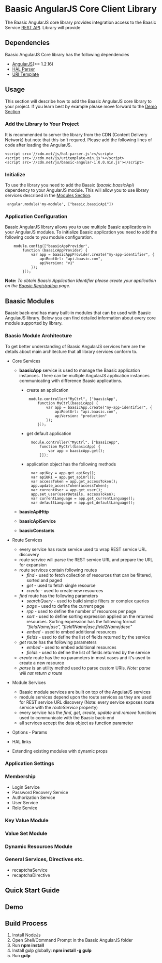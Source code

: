 # Baasic AngularJS Core Client Library

The Baasic AngularJS core library provides integration access to the Baasic Service [REST API](https://api.baasic.com). Library will provide 

## Dependencies

Baasic AngularJS Core library has the following dependencies 

* [AngularJS](http://www.angularjs.org/)(>= 1.2.16)
* [HAL Parser](https://github.com/jasonaden/angular-hal)
* [URI Template](https://github.com/fxa/uritemplate-js)

## Usage

This section will describe how to add the Baasic AngularJS core library to your project. If you learn best by example please move forward to the [Demo Section](#demo)

### Add the Library to Your Project

It is recommended to server the library from the CDN (Content Delivery Network) but note that this isn't requred. Please add the following lines of code after loading the AngularJS. 

    <script src='//cdn.net/js/hal-parser.js'></script>
    <script src='//cdn.net/js/uritemplate-min.js'></script>
	<script src='//cdn.net/js/baasic-angular-1.0.0.min.js'></script>

### Initialize

To use the library you need to add the Baasic (_baasic.baasicApi_) dependency to your AngularJS module. This will allow you to use library services described in the [Modules Section](#baasic-modules).

	 angular.module('my-module', ["baasic.baasicApi"])		

### Application Configuration

Baasic AngularJS library allows you to use multiple Baasic applications in your AngularJS modules. To initialize Baasic application you need to add the following code to you module configuration.

		module.config(["baasicAppProvider",
			function (baasicAppProvider) {
				var app = baasicAppProvider.create("my-app-identifier", {
                    apiRootUrl: "api.baasic.com",
                    apiVersion: "v1"
                });
			}]);


**Note:** _To obtain Baasic Application Identifier please create your application on the [Baasic Registration](https://dashboard.baasic.com/register/) page._

## Baasic Modules

Baasic back-end has many built-in modules that can be used with Baasic AngularJS library. Below you can find detailed information about every core module supported by library. 

### Baasic Module Architecture

To get better understanding of Baasic AngularJS services here are the details about main architecture that all library services conform to. 

* Core Services
	* __baasicApp__ service is used to manage the Baasic application instances. There can be multiple AngularJS application instances communicating with difference Baasic applications. 

		*  create an application 

				module.controller("MyCtrl", ["baasicApp",
					function MyCtrl(baasicApp) {
						var app = baasicApp.create("my-app-identifier", {
		                    apiRootUrl: "api.baasic.com",
		                    apiVersion: "production"
	                	});
					}]);   

		* get default application 

				module.controller("MyCtrl", ["baasicApp",
					function MyCtrl(baasicApp) {
						var app = baasicApp.get();
					}]);   

    	* application object has the following methods

				var apiKey = app.get_apiKey();
				var apiURI = app.get_apiUrl();
				var accessToken = app.get_accessToken();
				app.update_accessToken(accessToken);
				var currentUser = app.get_user();
				app.set_user(userDetails, accessToken);
				var currentLanguage = app.get_currentLanguage();
				var defaultLanguage = app.get_defaultLanguage();
	    	
    
	* **baasicApiHttp**
	* **baasicApiService**
	* **baasicConstants**
* Route Services
	* every service has route service used to wrap REST service URL discovery 
	* route service will parse the REST service URL and prepare the URL for expansion 
	* route services contain following routes
		* _find_ - used to fetch collection of resources that can be filtered, sorted and paged
		* _get_ - used to fetch single resource
		* _create_ - used to create new resources
	* _find_ route has the following parameters
		* _searchQuery_ - used to build simple filters or complex queries
		* _page_ - used to define the current page
		* _rpp_ - used to define the number of resources per page
		* _sort_ - used to define sorting expression applied on the returned resources. Sorting expression has the following format _"fieldName|asc", "field1Name|asc,field2Name|desc"_
		* _embed_ - used to embed additional resources 
		* _fields_ - used to define the list of fields returned by the service  
	* _get_ route has the following parameters
		* _embed_ - used to embed additional resources 
		* _fields_ - used to define the list of fields returned by the service
	* _create_ route has the no parameters in most cases and it's used to create a new resource
	* _parse_ is an utility method used to parse custom URIs. _Note: parse will not return a route_	 

* Module Services
	* Baasic module services are built on top of the AngularJS services 
	* module services depend upon the route services as they are used for REST service URL discovery (Note: every service exposes route service with the _routeService_ property)
	* every service has the _find_, _get_, _create_, _update_ and _remove_ functions used to communicate with the Baasic back-end
	* all services accept the data object as function parameter 
* Options - Params
* HAL links
* Extending existing modules with dynamic props

### Application Settings 

### Membership

* Login Service
* Password Recovery Service
* Authorization Service
* User Service
* Role Service

### Key Value Module

### Value Set Module

### Dynamic Resources Module

### General Services, Directives etc.

* recaptchaService
* recaptchaDirective 

## Quick Start Guide

## Demo

## Build Process

1. Install [NodeJs](http://nodejs.org/download/)
2. Open Shell/Command Prompt in the Baasic AngularJS folder 
3. Run __npm install__
4. Install gulp globally: __npm install -g gulp__ 
5. Run __gulp__